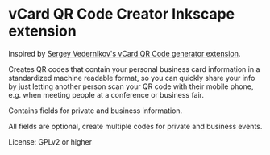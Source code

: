 # vCard QR Code Creator Inkscape extension

Inspired by [Sergey Vedernikov's vCard QR Code generator extension](https://inkscape.org/~sergey15th13/%E2%98%85vcard-qr-code-generator).

Creates QR codes that contain your personal business card information in a standardized machine readable format, so you can quickly share your info by just letting another person scan your QR code with their mobile phone, e.g. when meeting people at a conference or business fair.

Contains fields for private and business information.

All fields are optional, create multiple codes for private and business events.

License: GPLv2 or higher
